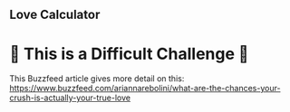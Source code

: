 <h2>Love Calculator</h2>

<h1>💪 This is a Difficult Challenge 💪</h1>


This Buzzfeed article gives more detail on this: </br>
https://www.buzzfeed.com/ariannarebolini/what-are-the-chances-your-crush-is-actually-your-true-love
